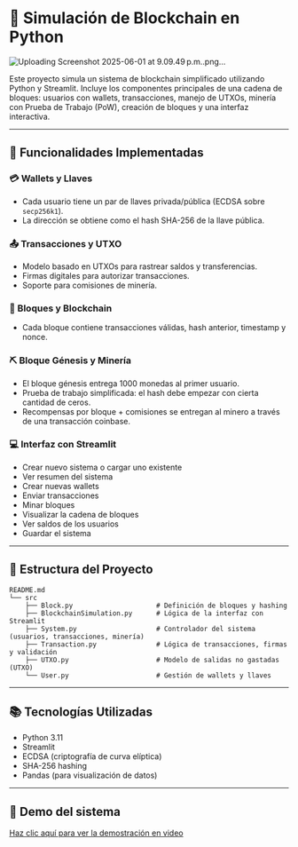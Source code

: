 # 🧱 Simulación de Blockchain en Python

![Uploading Screenshot 2025-06-01 at 9.09.49 p.m..png…]()


Este proyecto simula un sistema de blockchain simplificado utilizando Python y Streamlit. Incluye los componentes principales de una cadena de bloques: usuarios con wallets, transacciones, manejo de UTXOs, minería con Prueba de Trabajo (PoW), creación de bloques y una interfaz interactiva.


---

## 🚀 Funcionalidades Implementadas

### 💳 Wallets y Llaves
- Cada usuario tiene un par de llaves privada/pública (ECDSA sobre `secp256k1`).
- La dirección se obtiene como el hash SHA-256 de la llave pública.

### 📤 Transacciones y UTXO
- Modelo basado en UTXOs para rastrear saldos y transferencias.
- Firmas digitales para autorizar transacciones.
- Soporte para comisiones de minería.

### 🔗 Bloques y Blockchain
- Cada bloque contiene transacciones válidas, hash anterior, timestamp y nonce.

### ⛏️ Bloque Génesis y Minería
- El bloque génesis entrega 1000 monedas al primer usuario.
- Prueba de trabajo simplificada: el hash debe empezar con cierta cantidad de ceros.
- Recompensas por bloque + comisiones se entregan al minero a través de una transacción coinbase.

### 💻 Interfaz con Streamlit
- Crear nuevo sistema o cargar uno existente
- Ver resumen del sistema
- Crear nuevas wallets
- Enviar transacciones
- Minar bloques
- Visualizar la cadena de bloques
- Ver saldos de los usuarios
- Guardar el sistema

---

## 📂 Estructura del Proyecto

```
README.md
└── src
    ├── Block.py                     # Definición de bloques y hashing
    ├── BlockchainSimulation.py      # Lógica de la interfaz con Streamlit
    ├── System.py                    # Controlador del sistema (usuarios, transacciones, minería)
    ├── Transaction.py               # Lógica de transacciones, firmas y validación
    ├── UTXO.py                      # Modelo de salidas no gastadas (UTXO)
    └── User.py                      # Gestión de wallets y llaves
````

---

## 📚 Tecnologías Utilizadas

* Python 3.11
* Streamlit
* ECDSA (criptografía de curva elíptica)
* SHA-256 hashing
* Pandas (para visualización de datos)

---

## 🎥 Demo del sistema

[Haz clic aquí para ver la demostración en video](https://drive.google.com/file/d/18IEYmmmUV7B4eFUr93vkB4cuVs6n-mNd/view?usp=sharing)

